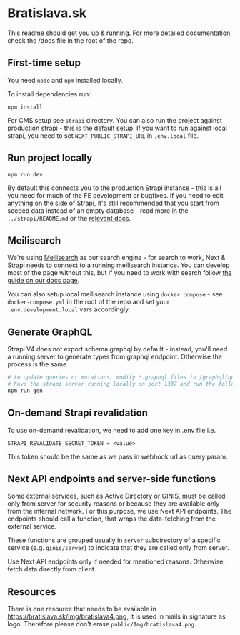 # Bratislava.sk

This readme should get you up & running. For more detailed documentation, check the /docs file in the root of the repo.

## First-time setup

You need `node` and `npm` installed locally.

To install dependencies run:

```
npm install
```

For CMS setup see `strapi` directory. You can also run the project against production strapi - this is the default setup. If you want to run against local strapi, you need to set `NEXT_PUBLIC_STRAPI_URL` in `.env.local` file.

## Run project locally

```
npm run dev
```

By default this connects you to the production Strapi instance - this is all you need for much of the FE development or bugfixes. If you need to edit anything on the side of Strapi, it's still recommended that you start from seeded data instead of an empty database - read more in the `../strapi/README.md` or the [relevant docs](https://bratislava.github.io/docs/recipes/load-strapi-db-in-local-dev).

## Meilisearch

We're using [Meilisearch](https://www.meilisearch.com/) as our search engine - for search to work, Next & Strapi needs to connect to a running meilisearch instance. You can develop most of the page without this, but if you need to work with search follow [the guide on our docs page](https://bratislava.github.io/docs/bratislava.sk/meilisearch-setup).

You can also setup local meilisearch instance using `docker compose` - see `docker-compose.yml` in the root of the repo and set your `.env.development.local` vars accordingly.

## Generate GraphQL

Strapi V4 does not export schema.graphql by default - instead, you'll need a running server to generate types from graphql endpoint. Otherwise the process is the same

```bash
# to update queries or mutations, modify *.graphql files in /graphql/queries directory
# have the strapi server running locally on port 1337 and run the following
npm run gen
```

## On-demand Strapi revalidation

To use on-demand revalidation, we need to add one key in .env file i.e.

```
STRAPI_REVALIDATE_SECRET_TOKEN = <value>
```

This token should be the same as we pass in webhook url as query param.

## Next API endpoints and server-side functions

Some external services, such as Active Directory or GINIS, must be called only from server for security reasons 
or because they are available only from the internal network. For this purpose, we use Next API endpoints.
The endpoints should call a function, that wraps the data-fetching from the external service.

These functions are grouped usually in `server` subdirectory of a specific service (e.g. `ginis/server`) to indicate that they are called only from server.

Use Next API endpoints only if needed for mentioned reasons. Otherwise, fetch data directly from client.

## Resources

There is one resource that needs to be available in https://bratislava.sk/Img/bratislava4.png, it is used in mails in signature as logo. Therefore please don't erase `public/Img/bratislava4.png`.

